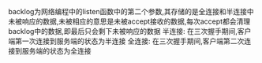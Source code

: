 backlog为网络编程中的listen函数中的第二个参数,其存储的是全连接和半连接中未被响应的数据,未被相应的意思是未被accept接收的数据,每次accept都会清理backlog中的数据,即最后只会剩下未被响应的数据
半连接: 在三次握手期间,客户端第一次连接到服务端的状态为半连接
全连接: 在三次握手期间,客户端第二次连接到服务端的状态为全连接